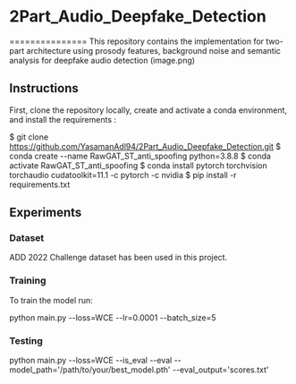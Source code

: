 # 2Part_Audio_Deepfake_Detection

===============
This repository contains the implementation for two-part architecture using prosody features, background noise and semantic analysis for deepfake audio detection
(image.png)


## Instructions

First, clone the repository locally, create and activate a conda environment, and install the requirements :

$ git clone https://github.com/YasamanAdl94/2Part_Audio_Deepfake_Detection.git
$ conda create --name RawGAT_ST_anti_spoofing python=3.8.8
$ conda activate RawGAT_ST_anti_spoofing
$ conda install pytorch torchvision torchaudio cudatoolkit=11.1 -c pytorch -c nvidia
$ pip install -r requirements.txt



## Experiments

### Dataset
ADD 2022 Challenge dataset has been used in this project.

### Training
To train the model run:

python main.py --loss=WCE   --lr=0.0001 --batch_size=5

### Testing

python main.py --loss=WCE --is_eval --eval --model_path='/path/to/your/best_model.pth' --eval_output='scores.txt'








